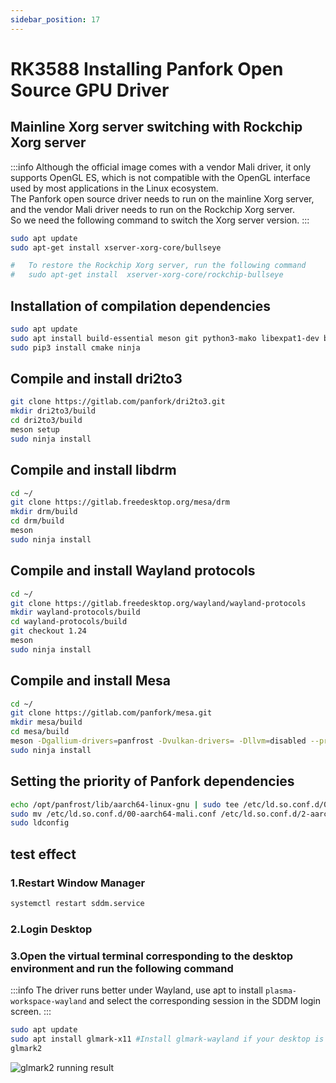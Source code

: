```yaml
---
sidebar_position: 17
---
```


# RK3588 Installing Panfork Open Source GPU Driver

## Mainline Xorg server switching with Rockchip Xorg server

:::info
Although the official image comes with a vendor Mali driver, it only supports OpenGL ES, which is not compatible with the OpenGL interface used by most applications in the Linux ecosystem.  
The Panfork open source driver needs to run on the mainline Xorg server, and the vendor Mali driver needs to run on the Rockchip Xorg server.  
So we need the following command to switch the Xorg server version.
:::

```bash
sudo apt update
sudo apt-get install xserver-xorg-core/bullseye

#   To restore the Rockchip Xorg server, run the following command
#   sudo apt-get install  xserver-xorg-core/rockchip-bullseye
```

## Installation of compilation dependencies

```bash
sudo apt update
sudo apt install build-essential meson git python3-mako libexpat1-dev bison flex libwayland-egl-backend-dev libxext-dev libxfixes-dev libxcb-glx0-dev libxcb-shm0-dev libxcb-dri2-0-dev libxcb-dri3-dev libxcb-present-dev libxshmfence-dev libxxf86vm-dev libxrandr-dev zlib1g-dev pkg-config libwayland-* libdrm*
sudo pip3 install cmake ninja
```

## Compile and install dri2to3

```bash
git clone https://gitlab.com/panfork/dri2to3.git
mkdir dri2to3/build
cd dri2to3/build
meson setup
sudo ninja install
```

## Compile and install libdrm

```bash
cd ~/
git clone https://gitlab.freedesktop.org/mesa/drm
mkdir drm/build
cd drm/build
meson
sudo ninja install
```

## Compile and install Wayland protocols

```bash
cd ~/
git clone https://gitlab.freedesktop.org/wayland/wayland-protocols
mkdir wayland-protocols/build
cd wayland-protocols/build
git checkout 1.24
meson
sudo ninja install
```

## Compile and install Mesa

```bash
cd ~/
git clone https://gitlab.com/panfork/mesa.git
mkdir mesa/build
cd mesa/build
meson -Dgallium-drivers=panfrost -Dvulkan-drivers= -Dllvm=disabled --prefix=/opt/panfrost
sudo ninja install
```

## Setting the priority of Panfork dependencies

```bash
echo /opt/panfrost/lib/aarch64-linux-gnu | sudo tee /etc/ld.so.conf.d/0-panfrost.conf
sudo mv /etc/ld.so.conf.d/00-aarch64-mali.conf /etc/ld.so.conf.d/2-aarch64-mali.conf
sudo ldconfig
```

## test effect

### 1.Restart Window Manager

```bash
systemctl restart sddm.service
```

### 2.Login Desktop

### 3.Open the virtual terminal corresponding to the desktop environment and run the following command

:::info
The driver runs better under Wayland, use apt to install `plasma-workspace-wayland` and select the corresponding session in the SDDM login screen.
:::

```bash
sudo apt update
sudo apt install glmark-x11 #Install glmark-wayland if your desktop is running in a Wayland environment.
glmark2
```

![glmark2 running result](/img/general-tutorial/panfork/panfork.webp)
